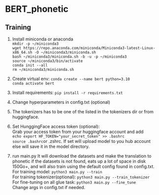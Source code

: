 # BERT_phonetic

## Training
1. Install miniconda or anaconda\
`mkdir -p ~/miniconda3`\
`wget https://repo.anaconda.com/miniconda/Miniconda3-latest-Linux-x86_64.sh -O ~/miniconda3/miniconda.sh`\
`bash ~/miniconda3/miniconda.sh -b -u -p ~/miniconda3`\
`source ~/miniconda3/bin/activate`\
`conda init --all`\
`rm ~/miniconda3/miniconda.sh`

2. Create virtual env: 
`conda create --name bert python=3.10`\
`conda activate bert`
3. Install requirements: `pip install -r requirements.txt`
4. Change hyperparameters in config.txt (optional)
5. The tokenizers has to be one of the listed in the tokenizers dir or from huggingface.
6. Set HunggingFace access token (optional):\
Grab your access token from your huggingface account and add\
`echo export HF_TOKEN="your_secret_token" >> .bashrc`\
`source .bashrc`or .zshrc. If set will upload model to you hub account else will save
it in the model directory.
7. run main.py 
It will download the datasets and make the translation to phonetic if the datasets is not found, eats up a lot of space in disk 150Go+, 
and will also train using the default config found in config.txt.\
For training model: `python3 main.py --train`\
For training tokenizer(optional): `python3 main.py --train_tokenizer`\
For fine-tuning on all glue task: `python3 main.py --fine_tune`\
Change args in config.txt if needed.